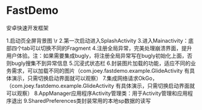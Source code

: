 # FastDemo
安卓快速开发框架

1.启动页全屏背景图 \r
2.第一次启动进入SplashActivity
3.进入Mainactivity：底部四个tab可以切换不同的Fragment
4.注册全局异常，完美处理崩溃界面，提升用户体验。注：如果需要集成bugly，将注册全局异常写在bugly初始化上面，否则bugly搜集不到异常信息
5.沉浸式状态栏
6.封装图片加载的功能，适应不同的业务需求，可以加载不同的图片（com.joey.fastdemo.example.GlideActivity 有具体演示，只需切换启动界面就可以观察）
7.集成网络请求OkGo，（com.joey.fastdemo.example.GlideActivity 有具体演示，只需切换启动界面就可以观察）
8.AppManager应用程序Activity管理类：用于Activity管理和应用程序退出
9.SharedPreferences类封装常用的本地sp数据的读写
